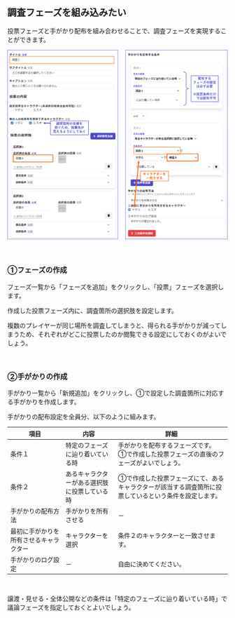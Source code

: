 ## 調査フェーズを組み込みたい

投票フェーズと手がかり配布を組み合わせることで、調査フェーズを実現することができます。

![](../images/investigation1.png)

<br>

### ①フェーズの作成

フェーズ一覧から「フェーズを追加」をクリックし、「投票」フェーズを選択します。

作成した投票フェーズ内に、調査箇所の選択肢を設定します。

複数のプレイヤーが同じ場所を調査してしまうと、得られる手がかりが減ってしまうため、それぞれがどこに投票したのか閲覧できる設定にしておくのがよいでしょう。

<br>

### ②手がかりの作成

手がかり一覧から「新規追加」をクリックし、①で設定した調査箇所に対応する手がかりを作成します。

手がかりの配布設定を全員分、以下のように組みます。

| 項目                 | 内容                           | 詳細             |
| -------------------- | ----------------------------- | ------------------------------------- |
| 条件１    | 特定のフェーズに辿り着いている時 | 手がかりを配布するフェーズです。<br>①で作成した投票フェーズの直後のフェーズがよいでしょう。 |
| 条件２   | あるキャラクターがある選択肢に投票している時 | ①で作成した投票フェーズにて、あるキャラクターが該当する調査箇所に投票しているという条件を設定します。    |
| 手がかりの配布方法　　   | 手がかりを所有させる  | －       |
| 最初に手がかりを所有させるキャラクター       | キャラクターを選択  | 条件２のキャラクターと一致させます。 |
| 手がかりのログ設定 | － | 自由に決めてください。   | 

<br>

譲渡・見せる・全体公開などの条件は「特定のフェーズに辿り着いている時」で議論フェーズを指定しておくとよいでしょう。

